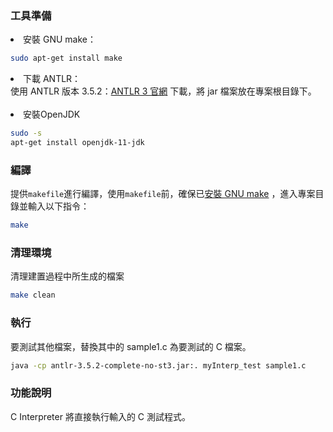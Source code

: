### 工具準備
<li id="a">安裝 GNU make：</li>

```bash
sudo apt-get install make
```

<li>下載 ANTLR：</li>
使用 ANTLR 版本 3.5.2：<a href = https://www.antlr3.org>ANTLR 3 官網</a> 下載，將 jar 檔案放在專案根目錄下。
<br/>
<br/>   <!-- 空行 -->
<li>安裝OpenJDK</li>

```bash
sudo -s
apt-get install openjdk-11-jdk
```

### 編譯
提供`makefile`進行編譯，使用`makefile`前，確保已<a href="#a">安裝 GNU make</a>
，進入專案目錄並輸入以下指令：
```bash
make
```

### 清理環境
清理建置過程中所生成的檔案
```bash
make clean
```

### 執行
要測試其他檔案，替換其中的 sample1.c 為要測試的 C 檔案。
```bash
java -cp antlr-3.5.2-complete-no-st3.jar:. myInterp_test sample1.c
```

### 功能說明
C Interpreter 將直接執行輸入的 C 測試程式。


<!-- 進入解壓縮後的資料夾內：
如何編譯：執行make指令。
如何執行：執行"java -cp ./antlr-3.5.2-complete-no-st3.jar;. testParser sample1.c "
指令，sample1.c要換成sample2.c和sample3.c。 -->